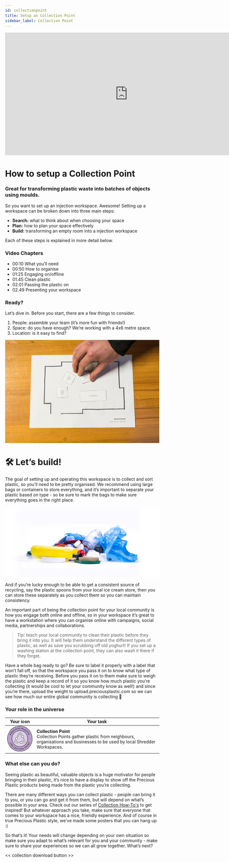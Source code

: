 ```yaml
---
id: collectionpoint
title: Setup an Collection Point
sidebar_label: Collection Point
---
```


<div class="videocontainer">
  <iframe width="800" height="400" src="https://www.youtube.com/embed/i2h3DWEJl84" frameborder="0" allow="accelerometer; autoplay; encrypted-media; gyroscope; picture-in-picture" allowfullscreen></iframe>
</div>

<style>
:root {
  --highlight: #37b4a3;
  --hover: #37b4a3;
}
</style>

# How to setup a Collection Point

<div class="videoChapters">
<div class="videoChaptersMain">

###  Great for transforming plastic waste into batches of objects using moulds.

So you want to set up an injection workspace. Awesome! Setting up a workspace can be broken down into three main steps:

- <b>Search:</b> what to think about when choosing your space
- <b>Plan:</b> how to plan your space effectively
- <b>Build:</b> transforming an empty room into a injection workspace

Each of these steps is explained in more detail below.

</div>
<div class="videoChaptersSidebar">

### Video Chapters

- 00:10 What you’ll need
- 00:50 How to organise
- 01:25 Engaging on/offline
- 01.45 Clean plastic
- 02.01 Passing the plastic on
- 02.49 Presenting your workspace

</div>
</div>

### Ready?

Let’s dive in. Before you start, there are a few things to consider.

1. People: assemble your team (it’s more fun with friends!)
2. Space: do you have enough? We’re working with a 4x6 metre space.
3. Location: is it easy to find?

![Collection Workspace](assets/spaces_collection.jpg)

# 🛠 Let’s build!

The goal of setting up and operating this workspace is to collect and sort plastic, so you’ll need to be pretty organised. We recommend using large bags or containers to store everything, and it’s important to separate your plastic based on type - so be sure to mark the bags to make sure everything goes in the right place.

![Pile of Plastic](assets/PileofPlastic.jpg)

And if you’re lucky enough to be able to get a consistent source of recycling, say the plastic spoons from your local ice cream store, then you can store these separately as you collect them so you can maintain consistency.

An important part of being the collection point for your local community is how you engage both online and offline, so in your workspace it’s great to have a workstation where you can organise online with campaigns, social media, partnerships and collaborations.

> Tip: teach your local community to clean their plastic before they bring it into you. It will help them understand the different types of plastic, as well as save you scrubbing off old yoghurt! If you set up a washing station at the collection point, they can also wash it there if they forget.

Have a whole bag ready to go? Be sure to label it properly with a label that won’t fall off, so that the workspace you pass it on to know what type of plastic they’re receiving. Before you pass it on to them make sure to weigh the plastic and keep a record of it so you know how much plastic you’re collecting (it would be cool to let your community know as well!) and since you’re there, upload the weight to upload.preciousplastic.com so we can see how much our entire global community is collecting 💪

### Your role in the universe
| Your icon  |  Your task |
|----------|----------------------|
| <img src="../assets/universe/badge-collection-point.png" width="150"/> |  __Collection Point__ <br> Collection Points gather plastic from neighbours, organisations and businesses to be used by local Shredder Workspaces.   |


### What else can you do?

Seeing plastic as beautiful, valuable objects is a huge motivator for people bringing in their plastic, it’s nice to have a display to show off the Precious Plastic products being made from the plastic you’re collecting.

There are many different ways you can collect plastic - people can bring it to you, or you can go and get it from them, but will depend on what’s possible in your area. Check out our series of <a href="url">Collection How-To's</a> to get inspired! But whatever approach you take, make sure that everyone that comes to your workspace has a nice, friendly experience. And of course in true Precious Plastic style, we’ve made some posters that you can hang up :)

So that’s it! Your needs will change depending on your own situation so make sure you adapt to what’s relevant for you and your community - make sure to share your experiences so we can all grow together. What’s next?

<< collection download button >>
